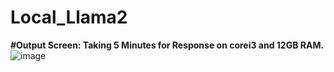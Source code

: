 # Local_Llama2

**#Output Screen: Taking 5 Minutes for Response on corei3 and 12GB RAM.**
![image](https://github.com/sagargowda88/Local_Llama2/assets/46260031/6ccd77a3-b537-44e9-8c2f-fb47110ca604)

